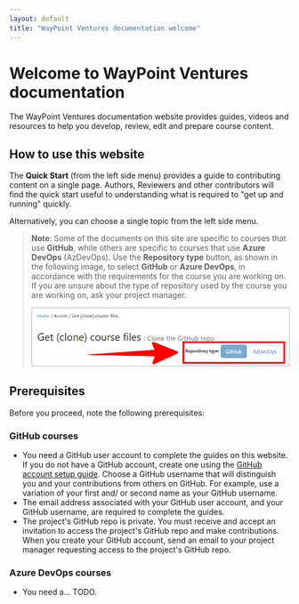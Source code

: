 ```yaml
---
layout: default
title: "WayPoint Ventures documentation welcome"
---
```


# Welcome to WayPoint Ventures documentation

The WayPoint Ventures documentation website provides guides, videos and resources to help you develop, review, edit and prepare course content.

## How to use this website

The **Quick Start** (from the left side menu) provides a guide to contributing content on a single page. Authors, Reviewers and other contributors will find the quick start useful to understanding what is required to "get up and running" quickly.

Alternatively, you can choose a single topic from the left side menu.

>**Note**: Some of the documents on this site are specific to courses that use **GitHub**, while others are specific to courses that use **Azure DevOps** (AzDevOps). Use the **Repository type** button, as shown in the following image, to select **GitHub** or **Azure DevOps**, in accordance with the requirements for the course you are working on. If you are unsure about the type of repository used by the course you are working on, ask your project manager.
>
> ![repository type sector button](assets/images/00-welcome/repo-switch.png)

## Prerequisites

Before you proceed, note the following prerequisites:

### GitHub courses

- You need a GitHub user account to complete the guides on this website. If you do not have a GitHub account, create one using the [GitHub account setup guide](https://docs.microsoft.com/contribute/get-started-setup-github). Choose a GitHub username that will distinguish you and your contributions from others on GitHub. For example, use a variation of your first and/ or second name as your GitHub username.
- The email address associated with your GitHub user account, and your GitHub username, are required to complete the guides.
- The project's GitHub repo is private. You must receive and accept an invitation to access the project's GitHub repo and make contributions. When you create your GitHub account, send an email to your project manager requesting access to the project's GitHub repo.

### Azure DevOps courses

- You need a... TODO.
